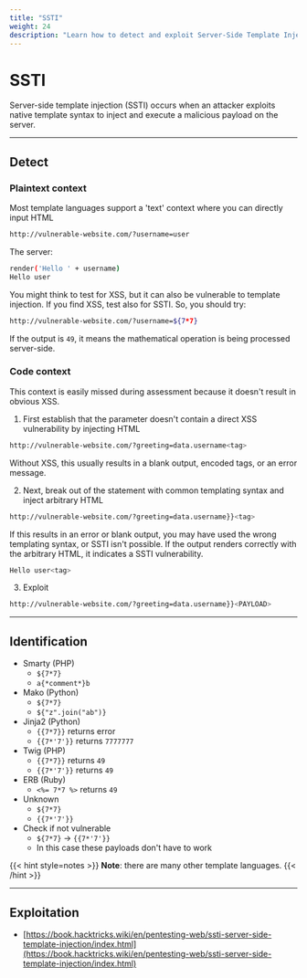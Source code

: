 ```yaml
---
title: "SSTI"
weight: 24
description: "Learn how to detect and exploit Server-Side Template Injection (SSTI) vulnerabilities in various templating engines such as Jinja2, Twig, ERB, and Smarty. Includes payloads, testing techniques, and identification methods."
---
```


# SSTI

Server-side template injection (SSTI) occurs when an attacker exploits native template syntax to inject and execute a malicious payload on the server.

---

## Detect

### Plaintext context

Most template languages support a 'text' context where you can directly input HTML

```sh
http://vulnerable-website.com/?username=user
```

The server:

```sh
render('Hello ' + username)
Hello user
```

You might think to test for XSS, but it can also be vulnerable to template injection. If you find XSS, test also for SSTI. So, you should try:

```sh
http://vulnerable-website.com/?username=${7*7}
```

If the output is `49`, it means the mathematical operation is being processed server-side.

### Code context

This context is easily missed during assessment because it doesn't result in obvious XSS.

1. First establish that the parameter doesn't contain a direct XSS vulnerability by injecting HTML

```sh
http://vulnerable-website.com/?greeting=data.username<tag>
```

Without XSS, this usually results in a blank output, encoded tags, or an error message.&#x20;

2. Next, break out of the statement with common templating syntax and inject arbitrary HTML

```sh
http://vulnerable-website.com/?greeting=data.username}}<tag>
```

If this results in an error or blank output, you may have used the wrong templating syntax, or SSTI isn't possible. If the output renders correctly with the arbitrary HTML, it indicates a SSTI vulnerability.

```sh
Hello user<tag>
```

3. Exploit

```sh
http://vulnerable-website.com/?greeting=data.username}}<PAYLOAD>
```

---

## Identification

* Smarty (PHP)
  * `${7*7}`
  * &#x20;`a{*comment*}b`
* Mako (Python)
  * `${7*7}`
  * `${"z".join("ab")}`
* Jinja2 (Python)
  * `{{7*7}}` returns error
  * `{{7*'7'}}`  returns `7777777`
* Twig (PHP)
  * `{{7*7}}` returns `49`
  * `{{7*'7'}}` returns `49`
* ERB (Ruby)
  * `<%= 7*7 %>` returns `49`
* Unknown
  * `${7*7}`
  * `{{7*'7'}}`
* Check if not vulnerable
  * `${7*7}` -> `{{7*'7'}}`&#x20;
  * In this case these payloads don't have to work

{{< hint style=notes >}}
**Note**: there are many other template languages.
{{< /hint >}}

---

## Exploitation

* [https://book.hacktricks.wiki/en/pentesting-web/ssti-server-side-template-injection/index.html](https://book.hacktricks.wiki/en/pentesting-web/ssti-server-side-template-injection/index.html)
